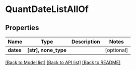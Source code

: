 # QuantDateListAllOf


## Properties
Name | Type | Description | Notes
------------ | ------------- | ------------- | -------------
**dates** | **[str], none_type** |  | [optional] 

[[Back to Model list]](../README.md#documentation-for-models) [[Back to API list]](../README.md#documentation-for-api-endpoints) [[Back to README]](../README.md)



